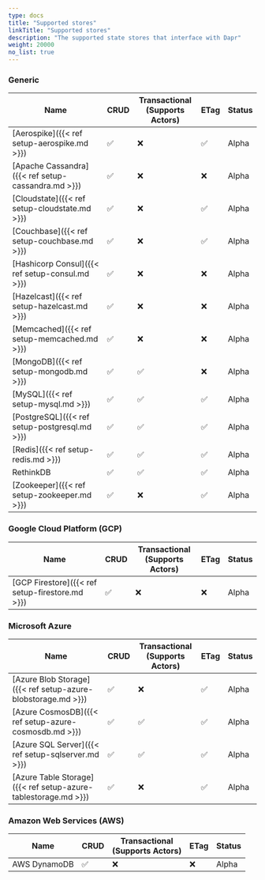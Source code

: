 ```yaml
---
type: docs
title: "Supported stores"
linkTitle: "Supported stores"
description: "The supported state stores that interface with Dapr"
weight: 20000
no_list: true
---
```


### Generic

| Name                                                           | CRUD | Transactional </br>(Supports Actors) | ETag | Status |
|----------------------------------------------------------------|------|---------------------|------|--------|
| [Aerospike]({{< ref setup-aerospike.md >}})                    | ✅   | ❌                  | ✅    | Alpha  |
| [Apache Cassandra]({{< ref setup-cassandra.md >}})             | ✅   | ❌                  | ❌    | Alpha  |
| [Cloudstate]({{< ref setup-cloudstate.md >}})                  | ✅   | ❌                  | ✅    | Alpha  |
| [Couchbase]({{< ref setup-couchbase.md >}})                    | ✅   | ❌                  | ✅    | Alpha  |
| [Hashicorp Consul]({{< ref setup-consul.md >}})                | ✅   | ❌                  | ❌    | Alpha  |
| [Hazelcast]({{< ref setup-hazelcast.md >}})                    | ✅   | ❌                  | ❌    | Alpha  |
| [Memcached]({{< ref setup-memcached.md >}})                    | ✅   | ❌                  | ❌    | Alpha  |
| [MongoDB]({{< ref setup-mongodb.md >}})                        | ✅   | ✅                  | ❌    | Alpha  |
| [MySQL]({{< ref setup-mysql.md >}})                            | ✅   | ✅                  | ✅    | Alpha  |
| [PostgreSQL]({{< ref setup-postgresql.md >}})                  | ✅   | ✅                  | ✅    | Alpha  |
| [Redis]({{< ref setup-redis.md >}})                            | ✅   | ✅                  | ✅    | Alpha  |
| RethinkDB                                                      | ✅   | ✅                  | ✅    | Alpha  |
| [Zookeeper]({{< ref setup-zookeeper.md >}})                    | ✅   | ❌                  | ✅    | Alpha  |

### Google Cloud Platform (GCP)
| Name                                                  | CRUD | Transactional </br>(Supports Actors) | ETag | Status |
|-------------------------------------------------------|------|---------------------|------|--------|
| [GCP Firestore]({{< ref setup-firestore.md >}})       | ✅   | ❌                  | ❌     | Alpha  |
### Microsoft Azure

| Name                                                             | CRUD | Transactional </br>(Supports Actors) | ETag | Status |
|------------------------------------------------------------------|------|---------------------|------|--------|
| [Azure Blob Storage]({{< ref setup-azure-blobstorage.md >}})     | ✅   | ❌                  | ✅    | Alpha  |
| [Azure CosmosDB]({{< ref setup-azure-cosmosdb.md >}})            | ✅   | ✅                  | ✅    | Alpha  |
| [Azure SQL Server]({{< ref setup-sqlserver.md >}})               | ✅   | ✅                  | ✅    | Alpha  |
| [Azure Table Storage]({{< ref setup-azure-tablestorage.md >}})   | ✅   | ❌                  | ✅    | Alpha  |

### Amazon Web Services (AWS)
| Name                                                             | CRUD | Transactional </br>(Supports Actors) | ETag | Status |
|------------------------------------------------------------------|------|---------------------|------|--------|
| AWS DynamoDB                                                     | ✅   | ❌                   | ❌   |  Alpha |

